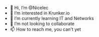 - 👋 Hi, I’m @Nicelec
- 👀 I’m interested in Krunker.io
- 🌱 I’m currently learning IT and Networks
- 💞️ I’m not looking to collaborate
- 📫 How to reach me, you can't yet

<!---
Nicelec/Nicelec is a ✨ special ✨ repository because its `README.md` (this file) appears on your GitHub profile.
You can click the Preview link to take a look at your changes.
--->
